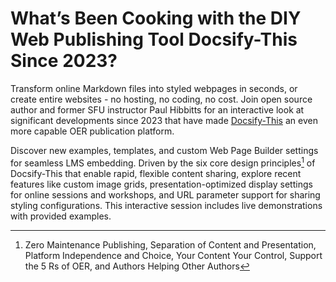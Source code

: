 # What’s Been Cooking with the DIY Web Publishing Tool Docsify-This Since 2023?

Transform online Markdown files into styled webpages in seconds, or create entire websites - no hosting, no coding, no cost. Join open source author and former SFU instructor Paul Hibbitts for an interactive look at significant developments since 2023 that have made [Docsify-This](https://docsify-this.net) an even more capable OER publication platform.

Discover new examples, templates, and custom Web Page Builder settings for seamless LMS embedding. Driven by the six core design principles[^1] of Docsify-This that enable rapid, flexible content sharing, explore recent features like custom image grids, presentation-optimized display settings for online sessions and workshops, and URL parameter support for sharing styling configurations. This interactive session includes live demonstrations with provided examples.

[^1]: Zero Maintenance Publishing, Separation of Content and Presentation, Platform Independence and Choice, Your Content Your Control, Support the 5 Rs of OER, and Authors Helping Other Authors
